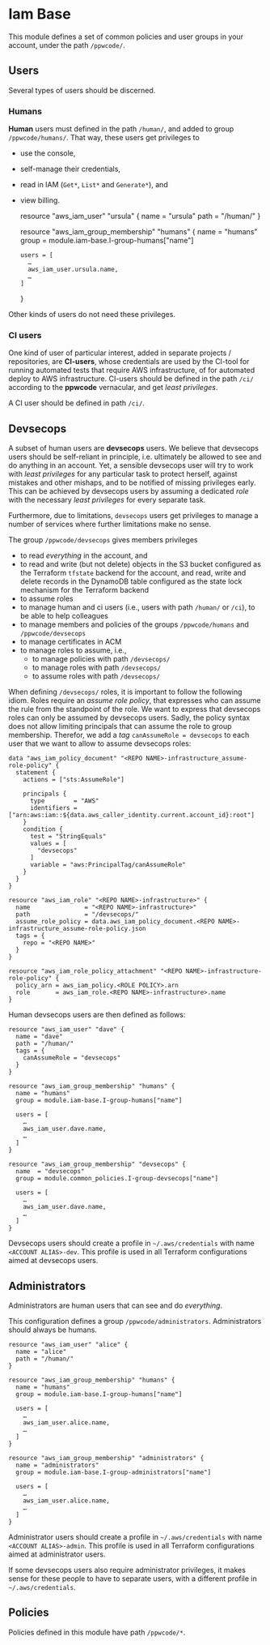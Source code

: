# Iam Base

This module defines a set of common policies and user groups in your account, under the path `/ppwcode/`.

## Users

Several types of users should be discerned.

### Humans

**Human** users must defined in the path `/human/`, and added to group `/ppwcode/humans/`.
That way, these users get privileges to

- use the console,
- self-manage their credentials,
- read in IAM (`Get*`, `List*` and `Generate*`), and
- view billing.


    resource "aws_iam_user" "ursula" {
      name = "ursula"
      path = "/human/"
    }

    resource "aws_iam_group_membership" "humans" {
      name = "humans"
      group = module.iam-base.I-group-humans["name"]

      users = [
        …
        aws_iam_user.ursula.name,
        …
      ]
    }

Other kinds of users do not need these privileges.

### CI users

One kind of user of particular interest, added in separate projects / repositories, are **CI-users**, whose credentials
are used by the CI-tool for running automated tests that require AWS infrastructure, of for automated deploy to AWS
infrastructure. CI-users should be defined in the path `/ci/` according to the **ppwcode** vernacular, and get
_least privileges_.

A CI user should be defined in path `/ci/`.

## Devsecops

A subset of human users are **devsecops** users. We believe that devsecops users should be self-reliant in principle,
i.e. ultimately be allowed to see and do anything in an account. Yet, a sensible devsecops user will try to work with
_least privileges_ for any particular task to protect herself, against mistakes and other mishaps, and to be notified of
missing privileges early. This can be achieved by devsecops users by assuming a dedicated _role_ with the necessary
_least privileges_ for every separate task.

Furthermore, due to limitations, `devsecops` users get privileges to manage a number of services where further
limitations make no sense.

The group `/ppwcode/devsecops` gives members privileges

- to read _everything_ in the account, and
- to read and write (but not delete) objects in the S3 bucket configured as the Terraform `tfstate` backend for the
  account, and read, write and delete records in the DynamoDB table configured as the state lock mechanism for the
  Terraform backend
- to assume roles
- to manage human and ci users (i.e., users with path `/human/` or `/ci`), to be able to help colleagues
- to manage members and policies of the groups `/ppwcode/humans` and `/ppwcode/devsecops`
- to manage certificates in ACM
- to manage roles to assume, i.e.,
  - to manage policies with path `/devsecops/`
  - to manage roles with path `/devsecops/`
  - to assume roles with path `/devsecops/`

When defining `/devsecops/` roles, it is important to follow the following idiom.
Roles require an _assume role policy_, that expresses who can assume the rule from the standpoint of the role. We want
to express that devsecops roles can only be assumed by devsecops users. Sadly, the policy syntax does not allow limiting
principals that can assume the role to group membership. Therefor, we add a _tag_ `canAssumeRole = devsecops` to each
user that we want to allow to assume devsecops roles:

    data "aws_iam_policy_document" "<REPO NAME>-infrastructure_assume-role-policy" {
      statement {
        actions = ["sts:AssumeRole"]

        principals {
          type        = "AWS"
          identifiers = ["arn:aws:iam::${data.aws_caller_identity.current.account_id}:root"]
        }
        condition {
          test = "StringEquals"
          values = [
            "devsecops"
          ]
          variable = "aws:PrincipalTag/canAssumeRole"
        }
      }
    }

    resource "aws_iam_role" "<REPO NAME>-infrastructure>" {
      name               = "<REPO NAME>-infrastructure>"
      path               = "/devsecops/"
      assume_role_policy = data.aws_iam_policy_document.<REPO NAME>-infrastructure_assume-role-policy.json
      tags = {
        repo = "<REPO NAME>"
      }
    }

    resource "aws_iam_role_policy_attachment" "<REPO NAME>-infrastructure-role-policy" {
      policy_arn = aws_iam_policy.<ROLE POLICY>.arn
      role       = aws_iam_role.<REPO NAME>-infrastructure>.name
    }

Human devsecops users are then defined as follows:

    resource "aws_iam_user" "dave" {
      name = "dave"
      path = "/human/"
      tags = {
        canAssumeRole = "devsecops"
      }
    }

    resource "aws_iam_group_membership" "humans" {
      name = "humans"
      group = module.iam-base.I-group-humans["name"]

      users = [
        …
        aws_iam_user.dave.name,
        …
      ]
    }

    resource "aws_iam_group_membership" "devsecops" {
      name  = "devsecops"
      group = module.common_policies.I-group-devsecops["name"]

      users = [
        …
        aws_iam_user.dave.name,
        …
      ]
    }

Devsecops users should create a profile in `~/.aws/credentials` with name `<ACCOUNT ALIAS>-dev`. This profile is used
in all Terraform configurations aimed at devsecops users.

## Administrators

Administrators are human users that can see and do _everything_.

This configuration defines a group `/ppwcode/administrators`. Administrators should always be humans.

    resource "aws_iam_user" "alice" {
      name = "alice"
      path = "/human/"
    }

    resource "aws_iam_group_membership" "humans" {
      name = "humans"
      group = module.iam-base.I-group-humans["name"]

      users = [
        …
        aws_iam_user.alice.name,
        …
      ]
    }

    resource "aws_iam_group_membership" "administrators" {
      name = "administrators"
      group = module.iam-base.I-group-administrators["name"]

      users = [
        …
        aws_iam_user.alice.name,
        …
      ]
    }

Administrator users should create a profile in `~/.aws/credentials` with name `<ACCOUNT ALIAS>-admin`. This profile is
used in all Terraform configurations aimed at administrator users.

If some devsecops users also require administrator privileges, it makes sense for these people to have to separate
users, with a different profile in `~/.aws/credentials`.

## Policies

Policies defined in this module have path `/ppwcode/*`.
